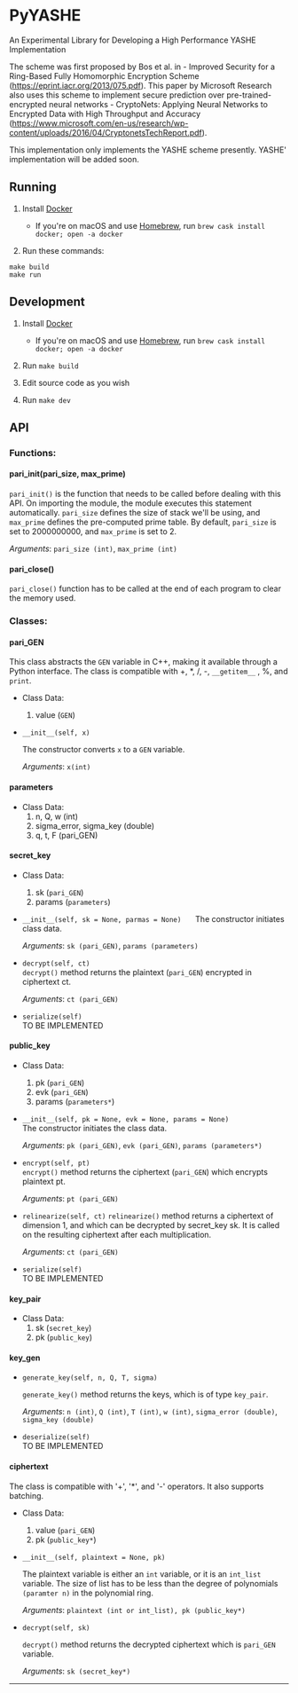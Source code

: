 # PyYASHE
An Experimental Library for Developing a High Performance YASHE Implementation

The scheme was first proposed by Bos et al. in - Improved Security for a Ring-Based Fully Homomorphic Encryption Scheme (https://eprint.iacr.org/2013/075.pdf). This paper by Microsoft Research also uses this scheme to implement secure prediction over pre-trained-encrypted neural networks - CryptoNets: Applying Neural Networks to Encrypted Data with High Throughput and Accuracy (https://www.microsoft.com/en-us/research/wp-content/uploads/2016/04/CryptonetsTechReport.pdf).

This implementation only implements the YASHE scheme presently. YASHE' implementation will be added soon.

## Running

1. Install [Docker](https://www.docker.com/)

   * If you're on macOS and use [Homebrew](https://brew.sh), run `brew cask install docker; open -a docker`

2. Run these commands:

``` shell
make build
make run
```

## Development

1. Install [Docker](https://www.docker.com/)

    * If you're on macOS and use [Homebrew](https://brew.sh), run `brew cask install docker; open -a docker`
   
2. Run `make build`

3. Edit source code as you wish

4. Run `make dev`

## API

### Functions:

#### pari_init(pari_size, max_prime)  

   `pari_init()` is the function that needs to be called before dealing with this API. On importing the module, the module executes this statement automatically. `pari_size` defines the size of stack we'll be using, and `max_prime` defines the pre-computed prime table. By default, `pari_size` is set to 2000000000, and `max_prime` is set to 2.

   _Arguments_: `pari_size (int)`, `max_prime (int)`

#### pari_close()  

   `pari_close()` function has to be called at the end of each program to clear the memory used.


### Classes:

#### pari_GEN

  This class abstracts the `GEN` variable in C++, making it available through a Python interface. The class is compatible with +, \*, /, -, `__getitem__` , %, and `print`.
  * Class Data:
    1. value (`GEN`)

  * `__init__(self, x)`

    The constructor converts `x` to a `GEN` variable.

    _Arguments_: `x(int)`

#### parameters
  * Class Data:
    1. n, Q, w (int)
    2. sigma_error, sigma_key (double)
    3. q, t, F (pari_GEN)

#### secret_key
  * Class Data:
    1. sk (`pari_GEN`)
    2. params (`parameters`)

  * `__init__(self, sk = None, parmas = None)   `
    The constructor initiates class data.

    _Arguments_: `sk (pari_GEN)`, `params (parameters)`

  * `decrypt(self, ct)`   
    `decrypt()` method returns the plaintext (`pari_GEN`) encrypted in ciphertext ct.

    _Arguments_: `ct (pari_GEN)`

  * `serialize(self)`   
    TO BE IMPLEMENTED

#### public_key
  * Class Data:
    1. pk (`pari_GEN`)
    2. evk (`pari_GEN`)
    2. params (`parameters*`)

  * `__init__(self, pk = None, evk = None, params = None)`   
    The constructor initiates the class data.

    _Arguments_: `pk (pari_GEN)`, `evk (pari_GEN)`, `params (parameters*)`

  * `encrypt(self, pt)`   
    `encrypt()` method returns the ciphertext (`pari_GEN`) which encrypts plaintext pt.

    _Arguments_: `pt (pari_GEN)`
    
  * `relinearize(self, ct)`
    `relinearize()` method returns a ciphertext of dimension 1, and which can be decrypted by secret_key sk. It is called on the resulting ciphertext after each multiplication.
    
    _Arguments_: `ct (pari_GEN)`

  * `serialize(self) `  
    TO BE IMPLEMENTED

#### key_pair
  * Class Data:
    1. sk (`secret_key`)
    2. pk (`public_key`)

#### key_gen
  * `generate_key(self, n, Q, T, sigma)`   

    `generate_key()` method returns the keys, which is of type `key_pair`.

    _Arguments_: `n (int)`, `Q (int)`, `T (int)`, `w (int)`, `sigma_error (double)`, `sigma_key (double)`


  * `deserialize(self)`   
    TO BE IMPLEMENTED

#### ciphertext   

  The class is compatible with '+', '\*', and '-' operators. It also supports batching.

  * Class Data:
    1. value (`pari_GEN`)
    2. pk (`public_key*`)

  * `__init__(self, plaintext = None, pk)`   

    The plaintext variable is either an `int` variable, or it is an `int_list` variable. The size of list has to be less than the degree of polynomials `(paramter n)` in the polynomial ring.

    _Arguments_: `plaintext (int or int_list), pk (public_key*)`

  * `decrypt(self, sk)`

    `decrypt()` method returns the decrypted ciphertext which is `pari_GEN` variable.

    _Arguments_: `sk (secret_key*)`

--------
